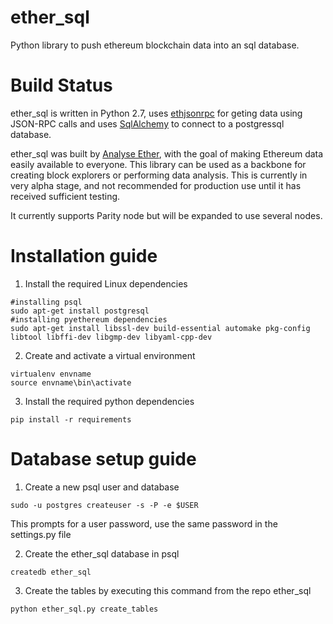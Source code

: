 # ether_sql
Python library to push ethereum blockchain data into an sql database.

# Build Status

ether_sql is written in Python 2.7, uses [ethjsonrpc](https://github.com/analyseether/ethjsonrpc) for geting data using JSON-RPC calls and uses [SqlAlchemy](http://docs.sqlalchemy.org/en/latest/) to connect to a postgressql database.

ether_sql was built by [Analyse Ether](https://www.analyseether.com/), with the goal of making Ethereum data easily available to everyone. This library can be used as a backbone for creating block explorers or performing data analysis. This is currently in very alpha stage, and not recommended for production use until it has received sufficient testing.

It currently supports Parity node but will be expanded to use several nodes.

# Installation guide
1. Install the required Linux dependencies

`#installing psql`     
`sudo apt-get install postgresql`     
`#installing pyethereum dependencies`     
`sudo apt-get install libssl-dev build-essential automake pkg-config libtool libffi-dev libgmp-dev libyaml-cpp-dev`

2. Create and activate a virtual environment

`virtualenv envname`     
`source envname\bin\activate`

3. Install the required python dependencies

`pip install -r requirements`


# Database setup guide


1. Create a new psql user and database

`sudo -u postgres createuser -s -P -e $USER`

This prompts for a user password, use the same password in the settings.py file

2. Create the ether_sql database in psql

`createdb ether_sql`

3. Create the tables by executing this command from the repo ether_sql  

`python ether_sql.py create_tables`
